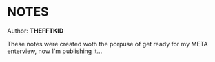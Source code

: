 # NOTES
Author: **THEFFTKID**

These notes were created woth the porpuse of get ready for my META enterview, now I'm publishing it...